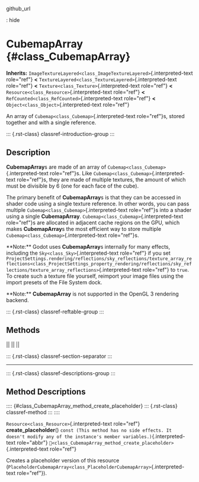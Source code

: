 github_url

:   hide

# CubemapArray {#class_CubemapArray}

**Inherits:**
`ImageTextureLayered<class_ImageTextureLayered>`{.interpreted-text
role="ref"} **\<**
`TextureLayered<class_TextureLayered>`{.interpreted-text role="ref"}
**\<** `Texture<class_Texture>`{.interpreted-text role="ref"} **\<**
`Resource<class_Resource>`{.interpreted-text role="ref"} **\<**
`RefCounted<class_RefCounted>`{.interpreted-text role="ref"} **\<**
`Object<class_Object>`{.interpreted-text role="ref"}

An array of `Cubemap<class_Cubemap>`{.interpreted-text role="ref"}s,
stored together and with a single reference.

::: {.rst-class}
classref-introduction-group
:::

## Description

**CubemapArray**s are made of an array of
`Cubemap<class_Cubemap>`{.interpreted-text role="ref"}s. Like
`Cubemap<class_Cubemap>`{.interpreted-text role="ref"}s, they are made
of multiple textures, the amount of which must be divisible by 6 (one
for each face of the cube).

The primary benefit of **CubemapArray**s is that they can be accessed in
shader code using a single texture reference. In other words, you can
pass multiple `Cubemap<class_Cubemap>`{.interpreted-text role="ref"}s
into a shader using a single **CubemapArray**.
`Cubemap<class_Cubemap>`{.interpreted-text role="ref"}s are allocated in
adjacent cache regions on the GPU, which makes **CubemapArray**s the
most efficient way to store multiple
`Cubemap<class_Cubemap>`{.interpreted-text role="ref"}s.

\*\*Note:\*\* Godot uses **CubemapArray**s internally for many effects,
including the `Sky<class_Sky>`{.interpreted-text role="ref"} if you set
`ProjectSettings.rendering/reflections/sky_reflections/texture_array_reflections<class_ProjectSettings_property_rendering/reflections/sky_reflections/texture_array_reflections>`{.interpreted-text
role="ref"} to `true`. To create such a texture file yourself, reimport
your image files using the import presets of the File System dock.

\*\*Note:\*\* **CubemapArray** is not supported in the OpenGL 3
rendering backend.

::: {.rst-class}
classref-reftable-group
:::

## Methods

||
||
||

::: {.rst-class}
classref-section-separator
:::

------------------------------------------------------------------------

::: {.rst-class}
classref-descriptions-group
:::

## Method Descriptions

:::: {#class_CubemapArray_method_create_placeholder}
::: {.rst-class}
classref-method
:::
::::

`Resource<class_Resource>`{.interpreted-text role="ref"}
**create_placeholder**()
`const (This method has no side effects. It doesn't modify any of the instance's member variables.)`{.interpreted-text
role="abbr"}
`🔗<class_CubemapArray_method_create_placeholder>`{.interpreted-text
role="ref"}

Creates a placeholder version of this resource
(`PlaceholderCubemapArray<class_PlaceholderCubemapArray>`{.interpreted-text
role="ref"}).
